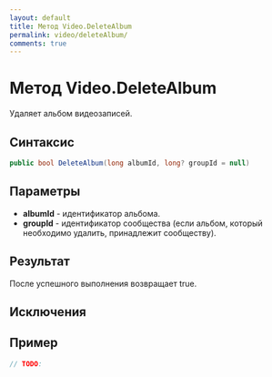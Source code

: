 ```yaml
---
layout: default
title: Метод Video.DeleteAlbum
permalink: video/deleteAlbum/
comments: true
---
```

# Метод Video.DeleteAlbum
Удаляет альбом видеозаписей.

## Синтаксис
```csharp
public bool DeleteAlbum(long albumId, long? groupId = null)
```

## Параметры
+ **albumId** - идентификатор альбома.
+ **groupId** - идентификатор сообщества (если альбом, который необходимо удалить, принадлежит сообществу).

## Результат
После успешного выполнения возвращает true.

## Исключения

## Пример
```csharp
// TODO:
```